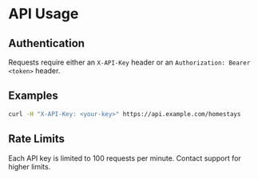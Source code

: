 # API Usage

## Authentication

Requests require either an `X-API-Key` header or an `Authorization: Bearer <token>` header.

## Examples

```bash
curl -H "X-API-Key: <your-key>" https://api.example.com/homestays
```

## Rate Limits

Each API key is limited to 100 requests per minute. Contact support for higher limits.
